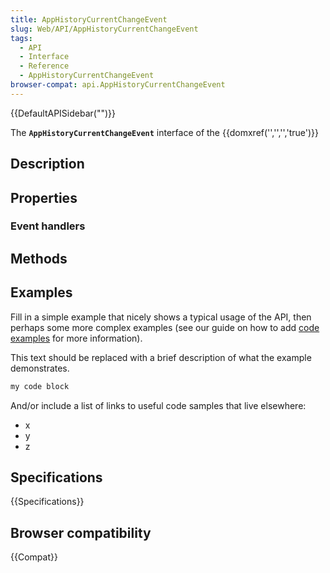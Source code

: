 ```yaml
---
title: AppHistoryCurrentChangeEvent
slug: Web/API/AppHistoryCurrentChangeEvent
tags:
  - API
  - Interface
  - Reference
  - AppHistoryCurrentChangeEvent
browser-compat: api.AppHistoryCurrentChangeEvent
---
```

{{DefaultAPISidebar("")}}

The **`AppHistoryCurrentChangeEvent`** interface of the {{domxref('','','','true')}} 

## Description

 

## Properties



### Event handlers



## Methods



## Examples

Fill in a simple example that nicely shows a typical usage of the API, then perhaps some more complex examples (see our guide on how to add [code examples](/en-US/docs/MDN/Contribute/Structures/Code_examples) for more information).

This text should be replaced with a brief description of what the example demonstrates.

```js
my code block
```

And/or include a list of links to useful code samples that live elsewhere:

*   x
*   y
*   z

## Specifications

{{Specifications}}

## Browser compatibility

{{Compat}}

